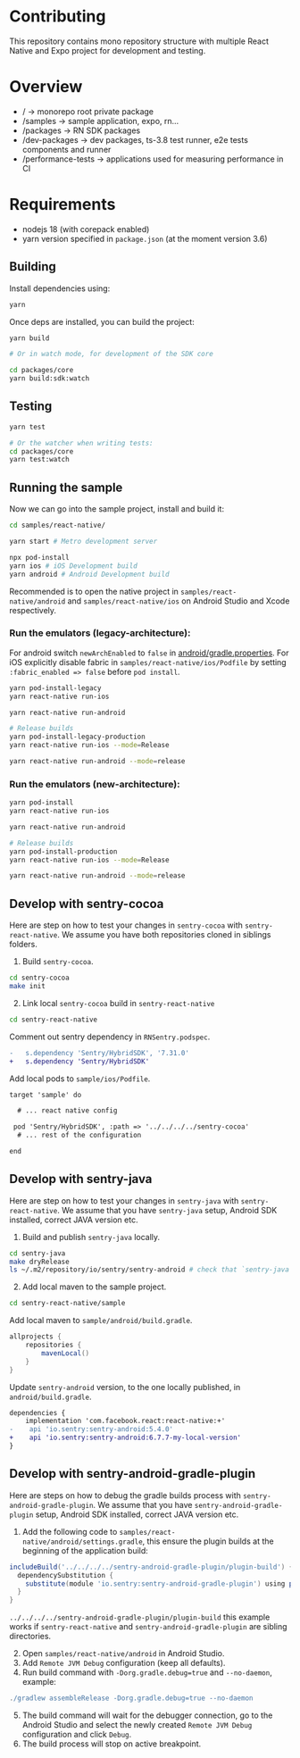 # Contributing

This repository contains mono repository structure with multiple React Native and Expo project for development and testing.

# Overview

- / -> monorepo root private package
- /samples -> sample application, expo, rn...
- /packages -> RN SDK packages
- /dev-packages -> dev packages, ts-3.8 test runner, e2e tests components and runner
- /performance-tests -> applications used for measuring performance in CI

# Requirements

- nodejs 18 (with corepack enabled)
- yarn version specified in `package.json` (at the moment version 3.6)

## Building

Install dependencies using:

```sh
yarn
```

Once deps are installed, you can build the project:

```sh
yarn build

# Or in watch mode, for development of the SDK core

cd packages/core
yarn build:sdk:watch
```

## Testing

```sh
yarn test

# Or the watcher when writing tests:
cd packages/core
yarn test:watch
```

## Running the sample

Now we can go into the sample project, install and build it:

```sh
cd samples/react-native/

yarn start # Metro development server

npx pod-install
yarn ios # iOS Development build
yarn android # Android Development build
```

Recommended is to open the native project in `samples/react-native/android` and `samples/react-native/ios` on Android Studio and Xcode respectively.

### Run the emulators (legacy-architecture):

For android switch `newArchEnabled` to `false` in [android/gradle.properties](https://github.com/getsentry/sentry-react-native/blob/c95aa21497ca93aaaaf0b44d170dc39dc7bcf660/sample-new-architecture/android/gradle.properties#L40). For iOS explicitly disable fabric in `samples/react-native/ios/Podfile` by setting `:fabric_enabled => false` before `pod install`.

```sh
yarn pod-install-legacy
yarn react-native run-ios

yarn react-native run-android

# Release builds
yarn pod-install-legacy-production
yarn react-native run-ios --mode=Release

yarn react-native run-android --mode=release
```

### Run the emulators (new-architecture):
```sh
yarn pod-install
yarn react-native run-ios

yarn react-native run-android

# Release builds
yarn pod-install-production
yarn react-native run-ios --mode=Release

yarn react-native run-android --mode=release
```

## Develop with sentry-cocoa

Here are step on how to test your changes in `sentry-cocoa` with `sentry-react-native`. We assume you have both repositories cloned in siblings folders.

1. Build `sentry-cocoa`.

```sh
cd sentry-cocoa
make init
```

2. Link local `sentry-cocoa` build in `sentry-react-native`

```sh
cd sentry-react-native
```

Comment out sentry dependency in `RNSentry.podspec`.

```diff
-   s.dependency 'Sentry/HybridSDK', '7.31.0'
+   s.dependency 'Sentry/HybridSDK'
```

Add local pods to `sample/ios/Podfile`.

```diff
target 'sample' do

  # ... react native config

 pod 'Sentry/HybridSDK', :path => '../../../../sentry-cocoa'
  # ... rest of the configuration

end
```

## Develop with sentry-java

Here are step on how to test your changes in `sentry-java` with `sentry-react-native`. We assume that you have `sentry-java` setup, Android SDK installed, correct JAVA version etc.

1. Build and publish `sentry-java` locally.

```sh
cd sentry-java
make dryRelease
ls ~/.m2/repository/io/sentry/sentry-android # check that `sentry-java` was published
```

2. Add local maven to the sample project.

```sh
cd sentry-react-native/sample
```

Add local maven to `sample/android/build.gradle`.

```gradle
allprojects {
    repositories {
        mavenLocal()
    }
}
```

Update `sentry-android` version, to the one locally published, in `android/build.gradle`.

```diff
dependencies {
    implementation 'com.facebook.react:react-native:+'
-    api 'io.sentry:sentry-android:5.4.0'
+    api 'io.sentry:sentry-android:6.7.7-my-local-version'
}
```

## Develop with sentry-android-gradle-plugin

Here are steps on how to debug the gradle builds process with `sentry-android-gradle-plugin`. We assume that you have `sentry-android-gradle-plugin` setup, Android SDK installed, correct JAVA version etc.

1. Add the following code to `samples/react-native/android/settings.gradle`, this ensure the plugin builds at the beginning of the application build:

```groovy
includeBuild('../../../../sentry-android-gradle-plugin/plugin-build') {
  dependencySubstitution {
    substitute(module 'io.sentry:sentry-android-gradle-plugin') using project(':')
  }
}
```

`../../../../sentry-android-gradle-plugin/plugin-build` this example works if `sentry-react-native` and `sentry-android-gradle-plugin` are sibling directories.

2. Open `samples/react-native/android` in Android Studio.
3. Add `Remote JVM Debug` configuration (keep all defaults).
4. Run build command with `-Dorg.gradle.debug=true` and `--no-daemon`, example:

```groovy
./gradlew assembleRelease -Dorg.gradle.debug=true --no-daemon
```

5. The build command will wait for the debugger connection, go to the Android Studio and select the newly created `Remote JVM Debug` configuration and click `Debug`.
6. The build process will stop on active breakpoint.
